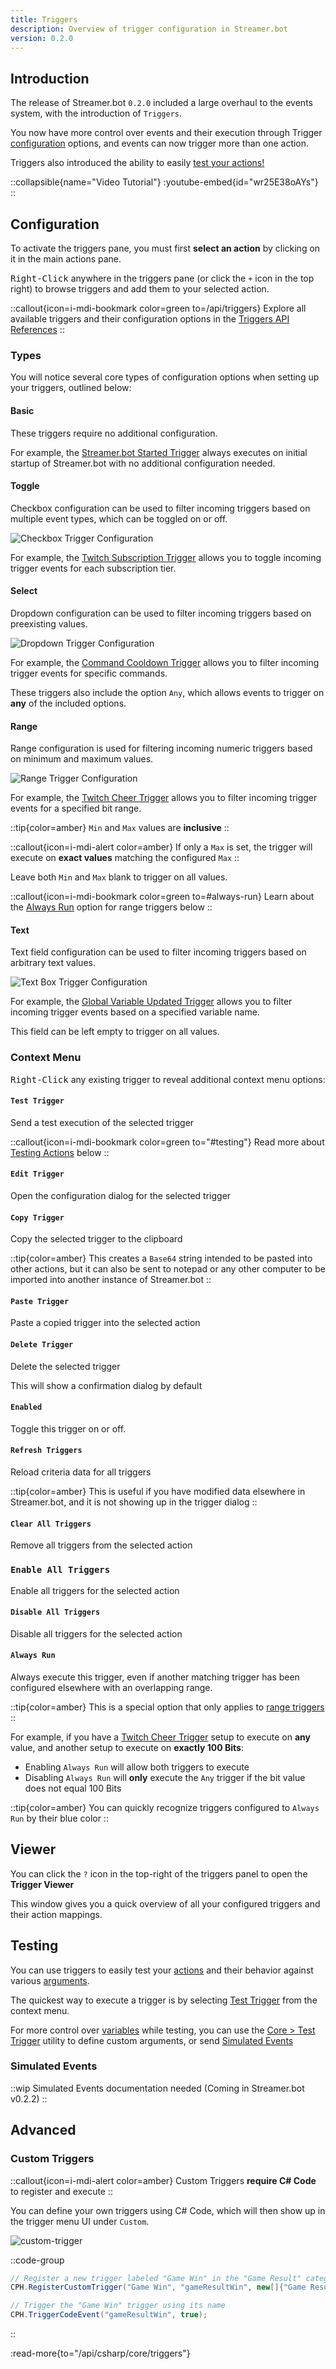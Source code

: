 ```yaml
---
title: Triggers
description: Overview of trigger configuration in Streamer.bot
version: 0.2.0
---
```


## Introduction
The release of Streamer.bot `0.2.0` included a large overhaul to the events system, with the introduction of `Triggers`.

You now have more control over events and their execution through Trigger [configuration](#configuration) options, and events can now trigger more than one action.

Triggers also introduced the ability to easily [test your actions!](#testing)

::collapsible{name="Video Tutorial"}
  :youtube-embed{id="wr25E38oAYs"}
::

## Configuration
To activate the triggers pane, you must first **select an action** by clicking on it in the main actions pane.

<kbd>Right-Click</kbd> anywhere in the triggers pane (or click the `+` icon in the top right) to browse triggers and add them to your selected action.

::callout{icon=i-mdi-bookmark color=green to=/api/triggers}
Explore all available triggers and their configuration options in the [Triggers API References](/api/triggers)
::

### Types
You will notice several core types of configuration options when setting up your triggers, outlined below:

#### Basic
These triggers require no additional configuration.

For example, the [Streamer.bot Started Trigger](/api/triggers/core) always executes on initial startup of Streamer.bot with no additional configuration needed.

#### Toggle
Checkbox configuration can be used to filter incoming triggers based on multiple event types, which can be toggled on or off.

![Checkbox Trigger Configuration](./assets/checkbox-trigger.png)

For example, the [Twitch Subscription Trigger](/api/triggers/twitch/subscriptions/subscription) allows you to toggle incoming trigger events for each subscription tier.

#### Select
Dropdown configuration can be used to filter incoming triggers based on preexisting values.

![Dropdown Trigger Configuration](./assets/drop-down-trigger.png)

For example, the [Command Cooldown Trigger](/api/triggers/core) allows you to filter incoming trigger events for specific commands.

These triggers also include the option `Any`, which allows events to trigger on **any** of the included options.

#### Range
Range configuration is used for filtering incoming numeric triggers based on minimum and maximum values.

![Range Trigger Configuration](./assets/range-trigger.png)

For example, the [Twitch Cheer Trigger](/api/triggers/twitch/chat/cheer) allows you to filter incoming trigger events for a specified bit range.

::tip{color=amber}
`Min` and `Max` values are **inclusive**
::

::callout{icon=i-mdi-alert color=amber}
If only a `Max` is set, the trigger will execute on **exact values** matching the configured `Max`
::

Leave both `Min` and `Max` blank to trigger on all values.

::callout{icon=i-mdi-bookmark color=green to=#always-run}
Learn about the [Always Run](#always-run) option for range triggers below
::

#### Text
Text field configuration can be used to filter incoming triggers based on arbitrary text values.

![Text Box Trigger Configuration](./assets/text-box-trigger.png)

For example, the [Global Variable Updated Trigger](/api/triggers/core) allows you to filter incoming trigger events based on a specified variable name.

This field can be left empty to trigger on all values.

### Context Menu

<Kbd>Right-Click</kbd> any existing trigger to reveal additional context menu options:

#### `Test Trigger`
Send a test execution of the selected trigger

::callout{icon=i-mdi-bookmark color=green to="#testing"}
Read more about [Testing Actions](#testing) below
::

#### `Edit Trigger`
Open the configuration dialog for the selected trigger

#### `Copy Trigger`
Copy the selected trigger to the clipboard

::tip{color=amber}
This creates a `Base64` string intended to be pasted into other actions, but it can also be sent to notepad or any other computer to be imported into another instance of Streamer.bot
::

#### `Paste Trigger`
Paste a copied trigger into the selected action

#### `Delete Trigger`
Delete the selected trigger

This will show a confirmation dialog by default

#### `Enabled`
Toggle this trigger on or off.

#### `Refresh Triggers`
Reload criteria data for all triggers

::tip{color=amber}
This is useful if you have modified data elsewhere in Streamer.bot, and it is not showing up in the trigger dialog
::

#### `Clear All Triggers`
Remove all triggers from the selected action

### `Enable All Triggers`
Enable all triggers for the selected action

#### `Disable All Triggers`
Disable all triggers for the selected action

#### `Always Run`
Always execute this trigger, even if another matching trigger has been configured elsewhere with an overlapping range.

::tip{color=amber}
This is a special option that only applies to [range triggers](#range)
::

For example, if you have a [Twitch Cheer Trigger](/api/triggers/twitch/chat/cheer) setup to execute on **any** value, and another setup to execute on **exactly 100 Bits**:

- Enabling `Always Run` will allow both triggers to execute
- Disabling `Always Run` will **only** execute the `Any` trigger if the bit value does not equal 100 Bits

::tip{color=amber}
You can quickly recognize triggers configured to `Always Run` by their blue color
::

## Viewer
You can click the `?` icon in the top-right of the triggers panel to open the **Trigger Viewer**

This window gives you a quick overview of all your configured triggers and their action mappings.

## Testing
You can use triggers to easily test your [actions](/guide/actions) and their behavior against various [arguments](/guide/variables).

The quickest way to execute a trigger is by selecting [Test Trigger](#test-trigger) from the context menu.

For more control over [variables](/guide/variables) while testing, you can use the [Core > Test Trigger](/api/triggers/core/test) utility to define custom arguments, or send [Simulated Events](#simulated-events)

### Simulated Events
::wip
Simulated Events documentation needed (Coming in Streamer.bot v0.2.2)
::

## Advanced
### Custom Triggers

::callout{icon=i-mdi-alert color=amber}
Custom Triggers **require C# Code** to register and execute
::

You can define your own triggers using C# Code, which will then show up in the trigger menu UI under `Custom`.

![custom-trigger](./assets/custom-triggers.png)

::code-group
  ```cs [Register Trigger]
  // Register a new trigger labeled "Game Win" in the "Game Result" category
  CPH.RegisterCustomTrigger("Game Win", "gameResultWin", new[]{"Game Result"});
  ```
  ```cs [Execute Trigger]
  // Trigger the "Game Win" trigger using its name
  CPH.TriggerCodeEvent("gameResultWin", true);
  ```
::

:read-more{to="/api/csharp/core/triggers"}